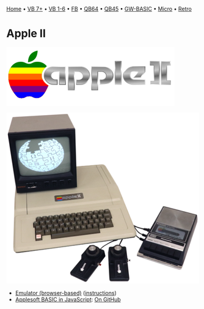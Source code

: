 [Home](https://gotbasic.com) • [VB 7+](vb.md) • [VB 1-6](vb6.md) • [FB](freebasic.md) • [QB64](qb64.md) • [QB45](qb.md) • [GW-BASIC](gw-basic.md) • [Micro](micro.md) • [Retro](retro.md)

# Apple II

![Apple II](images/apple2_logo.png)

![Apple II](images/apple2.png)

- [Emulator (browser-based)](https://www.scullinsteel.com/apple2/) ([instructions](https://www.howtogeek.com/659450/how-to-write-an-apple-ii-basic-program-in-your-web-browser/?fbclid=IwAR0YrH_23twFC7hEpNALMlJ86nkOdVckDRmmYeSVMFh4f6LZuywlzNcJuaw))
- [Applesoft BASIC in JavaScript](https://calormen.com/jsbasic/): [On GitHub](https://github.com/inexorabletash/jsbasic)